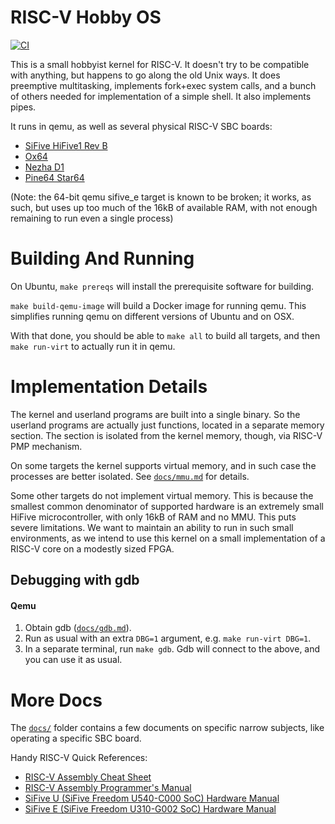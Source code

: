 # RISC-V Hobby OS

[![CI][ci-badge]](https://github.com/rtfb/riscv-hobby-os/actions/workflows/maketest.yml)

This is a small hobbyist kernel for RISC-V. It doesn't try to be compatible with
anything, but happens to go along the old Unix ways. It does preemptive
multitasking, implements fork+exec system calls, and a bunch of others needed
for implementation of a simple shell. It also implements pipes.

It runs in qemu, as well as several physical RISC-V SBC boards:
* [SiFive HiFive1 Rev B][hifive-url]
* [Ox64][ox64-url]
* [Nezha D1][d1-url]
* [Pine64 Star64][star64-url]

(Note: the 64-bit qemu sifive_e target is known to be broken; it works, as such,
but uses up too much of the 16kB of available RAM, with not enough remaining to
run even a single process)

Building And Running
====================

On Ubuntu, `make prereqs` will install the prerequisite software for building.

`make build-qemu-image` will build a Docker image for running qemu. This
simplifies running qemu on different versions of Ubuntu and on OSX.

With that done, you should be able to `make all` to build all targets, and then
`make run-virt` to actually run it in qemu.

Implementation Details
======================

The kernel and userland programs are built into a single binary. So the userland
programs are actually just functions, located in a separate memory section. The
section is isolated from the kernel memory, though, via RISC-V PMP mechanism.

On some targets the kernel supports virtual memory, and in such case the
processes are better isolated. See [`docs/mmu.md`][docs-mmu] for details.

Some other targets do not implement virtual memory. This is because the smallest
common denominator of supported hardware is an extremely small HiFive
microcontroller, with only 16kB of RAM and no MMU. This puts severe limitations.
We want to maintain an ability to run in such small environments, as we intend
to use this kernel on a small implementation of a RISC-V core on a modestly
sized FPGA.

Debugging with gdb
------------------

#### Qemu

1. Obtain gdb ([`docs/gdb.md`][docs-gdb]).
2. Run as usual with an extra `DBG=1` argument, e.g. `make run-virt DBG=1`.
3. In a separate terminal, run `make gdb`. Gdb will connect to the above, and
   you can use it as usual.

More Docs
=========

The [`docs/`][docs-folder] folder contains a few documents on specific narrow
subjects, like operating a specific SBC board.

Handy RISC-V Quick References:
* [RISC-V Assembly Cheat Sheet][riscv-asm-sheet]
* [RISC-V Assembly Programmer's Manual][riscv-asm-man]
* [SiFive U (SiFive Freedom U540-C000 SoC) Hardware Manual][sifive-u]
* [SiFive E (SiFive Freedom U310-G002 SoC) Hardware Manual][sifive-e]

[ci-badge]: https://github.com/rtfb/riscv-hobby-os/actions/workflows/maketest.yml/badge.svg
[riscv-asm-sheet]: https://github.com/jameslzhu/riscv-card/blob/master/riscv-card.pdf
[riscv-asm-man]: https://github.com/riscv/riscv-asm-manual/blob/master/riscv-asm.md
[sifive-u]: https://static.dev.sifive.com/FU540-C000-v1.0.pdf
[sifive-e]: https://sifive.cdn.prismic.io/sifive%2F59a1f74e-d918-41c5-b837-3fe01ba7eaa1_fe310-g002-manual-v19p05.pdf

[d1-url]: https://d1.docs.aw-ol.com/en/d1_dev/
[hifive-url]: https://www.sifive.com/boards/hifive1-rev-b
[ox64-url]: https://wiki.pine64.org/wiki/Ox64
[star64-url]: https://wiki.pine64.org/wiki/STAR64

[docs-folder]: https://github.com/rtfb/riscv-hobby-os/tree/master/docs
[docs-gdb]: https://github.com/rtfb/riscv-hobby-os/tree/master/docs/gdb.md
[docs-mmu]: https://github.com/rtfb/riscv-hobby-os/tree/master/docs/mmu.md
